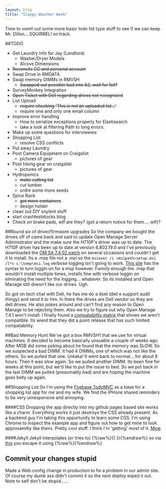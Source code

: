 ```yaml
---
layout: blog
title: "Sloppy Weather Week"
---
```


Time to vomit out some more basic todo list type stuff to see if we can keep Mr. Dillon....SQUIRREL! on track.

<!--more-->

##TODO
* Get Laundry Info for Jay (Landlord)
  * Washer/Dryer Models
  * Alcove Dimensions
* ~~Reconcile CC and personal account~~
* Swap Drive in RMDATA
* Swap memory DIMMs in RMVSH
  * ~~Swapped out possible bad into A2, wait for fail?~~
* SurveyMonkey Integration
* ~~Open Ticket with Dell regarding drives not recognized~~
* List Upload
  * ~~require checking 'This is not an uploaded list...'~~
  * require one and only one email column
* Improve error handling
  * How to serialize exceptions properly for Elastisearch
  * take a look at filtering Path to long errors.
* Make up some questions for interviewies
* Shopping List
  * resolve CSS conflicts
* Put away Laundry
* Post Camera Equipment on Craigslist
  * pictures of gear
* Post hiking gear on craigslist
  * pictures of gear
* Hydroponics
  * ~~make cutting list~~
  * cut lumber
  * ordre some more seeds
* Spice Rack
  * ~~get more containers~~
  * design holder
* clean out DIY soylent stuff
* start crashteststocks blog
* Check on brake pads, wtf are they? (got a return notice for them.... wtf)?


##Round six of driver/firmware upgrades
So the company we bought the drives off of came back and said to update Open Manage Server Administrator and the make sure the H710P's driver was up to date.
The H710P driver has been up to date at version 6.802.19.0 and I've previously downloaded the [OM SA 7.4.02 patch](http://www.dell.com/support/home/us/en/19/Drivers/DriversDetails?driverId=24H24&fileId=3397983531&osCode=WS8R2&productCode=poweredge-r720xd&languageCode=EN&categoryId=SM) on several occasions and couldn't get it to install.
Its a .msp file not a .msi so the ```msiexec /i <msipath>setup.msi /l*v c:\temp\msi.log``` verbose logging isn't going to work. [This site](http://www.experts-exchange.com/Programming/Installation/Q_24757147.html) has the syntax to turn loggin on for a msp however. Funnily enough the .msp that wouldn't install multiple times, installs fine with verbose loggin on elminating the need for the logging... whatever. So its installed and Open Manage still doesn't like our drives. Ugh.

So got on tech chat with Dell, he has me do a dset (dell e support audit thingy) and send it to him. In there the drives are Dell vendor so they are dell drives. He also pokes around and can't find any reason to Open Manage to be rejecting them. Also we try to figure out why Open Manage 7.4.1 won't install. I finally found a [compatability matrix](http://www.dell.com/support/Manuals/us/en/19/Topic/dell-opnmang-sw-v7.4/OM_SupportMatrix-v1/en-us/GUID-7D7B572E-4397-480F-80C2-691201203FB0) that shows we aren't compatible. Its wierd that they did a point release that has such limited compatability.

##Bad Memory Hunt
We've got a box RMVSH1 that we use for virtual machines. It decided to become basically unsuable a couple of weeks ago. After MOB did some poking about he found that the memory was SLOW. So we suspected a bad DIMM. It had 4 DIMMs, one of which was not like the others. So we pulled that one. Ureaka! It went back to normal....for about 8 hours. Then it was slow again. So we pulled another DIMM. Its been fine for weeks at this point, but we'd like to put the issue to bed. So we put back in the last DIMM we pulled (presumably bad) and are hoping the machine goes belly up again. 

##Shopping List
So I'm using the [Firebase TodoMVC](http://todomvc.com/examples/firebase-angular/#/) as a base for a shopping list app for me and my wife. We find the iPHone shared reminders to be very unresponsive and annoying. 

####CSS
Dropping the app directly into my github pages based site works like a charm. Everything works it just destroys the CSS already present. As a backend guy I'm taking this oppurtunity to learn some CSS. I'm using Chrome to inspect the example app and figure out how to get mine to look approxamitly like theirs. Pretty cool stuff. I think I'm 'getting' most of it. [Mine](http://blog.grummle.com/shoppinglist)

####Jekyll
Jekyll interpolates (or tries to) {%raw%}{{ }}{%endraw%} so via [this](http://stackoverflow.com/questions/24102498/escaping-double-curly-braces-inside-a-markdown-code-block-in-jekyll) you escape it using &#123;%raw%}&#123;%endraw%}

## Commit your changes stupid
Made a Web.config change in production to fix a problem in our admin site. Of course my dumb ass didn't commit it so the next deploy wiped it out. Note to self don't be stupid......
